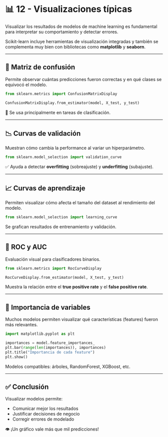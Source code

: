 # 📊 12 - Visualizaciones típicas

Visualizar los resultados de modelos de machine learning es fundamental para interpretar su comportamiento y detectar errores.

Scikit-learn incluye herramientas de visualización integradas y también se complementa muy bien con bibliotecas como **matplotlib** y **seaborn**.

---

## 🔲 Matriz de confusión

Permite observar cuántas predicciones fueron correctas y en qué clases se equivocó el modelo.

```python
from sklearn.metrics import ConfusionMatrixDisplay

ConfusionMatrixDisplay.from_estimator(model, X_test, y_test)
```

📌 Se usa principalmente en tareas de clasificación.

---

## 📉 Curvas de validación

Muestran cómo cambia la performance al variar un hiperparámetro.

```python
from sklearn.model_selection import validation_curve
```

✅ Ayuda a detectar **overfitting** (sobreajuste) y **underfitting** (subajuste).

---

## 📈 Curvas de aprendizaje

Permiten visualizar cómo afecta el tamaño del dataset al rendimiento del modelo.

```python
from sklearn.model_selection import learning_curve
```

Se grafican resultados de entrenamiento y validación.

---

## 🧪 ROC y AUC

Evaluación visual para clasificadores binarios.

```python
from sklearn.metrics import RocCurveDisplay

RocCurveDisplay.from_estimator(model, X_test, y_test)
```

Muestra la relación entre el **true positive rate** y el **false positive rate**.

---

## 📌 Importancia de variables

Muchos modelos permiten visualizar qué características (features) fueron más relevantes.

```python
import matplotlib.pyplot as plt

importances = model.feature_importances_
plt.bar(range(len(importances)), importances)
plt.title("Importancia de cada feature")
plt.show()
```

Modelos compatibles: árboles, RandomForest, XGBoost, etc.

---

## ✅ Conclusión

Visualizar modelos permite:

- Comunicar mejor los resultados
- Justificar decisiones de negocio
- Corregir errores de modelado

👁️ ¡Un gráfico vale más que mil predicciones!
